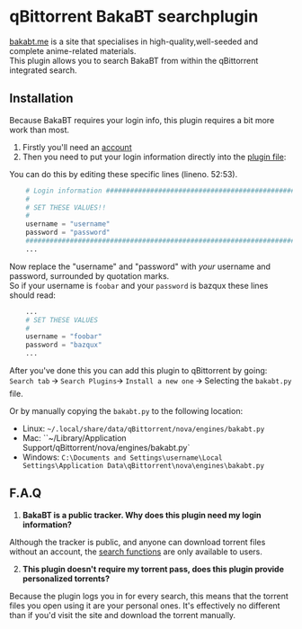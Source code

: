 qBittorrent BakaBT searchplugin
===============================

[bakabt.me](https://bakabt.me) is a site that specialises in high-quality,well-seeded and complete anime-related materials.  
This plugin allows you to search BakaBT from within the qBittorrent integrated search.

Installation
------------
Because BakaBT requires your login info, this plugin requires a bit more work than most.

1. Firstly you'll need an [account](https://bakabt.me/signup.php)
2. Then you need to put your login information directly into the [plugin file](engines/bakabt.py):

You can do this by editing these specific lines (lineno. 52:53).
```python
    # Login information ######################################################
    #
    # SET THESE VALUES!!
    #
    username = "username"
    password = "password"
    ##########################################################################
    ...
```
Now replace the "username" and "password" with *your* username and password, surrounded by quotation marks.  
So if your username is `foobar` and your `password` is bazqux these lines should read:
```python
	...
    # SET THESE VALUES
    #
    username = "foobar"
    password = "bazqux"
    ...
```

After you've done this you can add this plugin to qBittorrent by going:  
 `Search tab` 🡪 `Search Plugins`🡪 `Install a new one` 🡪 Selecting the `bakabt.py` file.

Or by manually copying the `bakabt.py` to the following location:
  * Linux: `~/.local/share/data/qBittorrent/nova/engines/bakabt.py`
  * Mac: ``~/Library/Application Support/qBittorrent/nova/engines/bakabt.py`
  * Windows: `C:\Documents and Settings\username\Local Settings\Application Data\qBittorrent\nova\engines\bakabt.py`

F.A.Q
-----

1. **BakaBT is a public tracker. Why does this plugin need my login information?**

  Although the tracker is public, and anyone can download torrent files without an account,
  the [search functions](https://bakabt.me/browse.php) are only available to users.

2. **This plugin doesn't require my torrent pass, does this plugin provide personalized torrents?**

  Because the plugin logs you in for every search, this means that the torrent files you open using it are your
  personal ones. It's effectively no different than if you'd visit the site and download the torrent manually.
